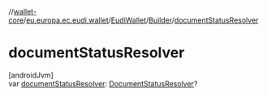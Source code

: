 //[wallet-core](../../../../index.md)/[eu.europa.ec.eudi.wallet](../../index.md)/[EudiWallet](../index.md)/[Builder](index.md)/[documentStatusResolver](document-status-resolver.md)

# documentStatusResolver

[androidJvm]\
var [documentStatusResolver](document-status-resolver.md): [DocumentStatusResolver](../../../eu.europa.ec.eudi.wallet.statium/-document-status-resolver/index.md)?
